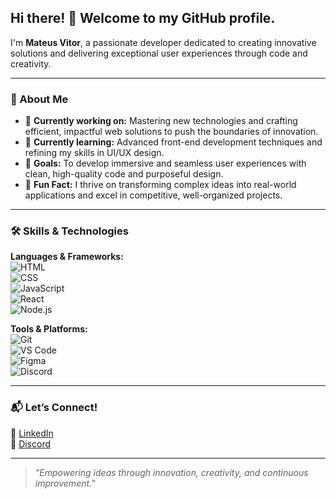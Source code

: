 ## Hi there! 👋 Welcome to my GitHub profile.

I'm **Mateus Vitor**, a passionate developer dedicated to creating innovative solutions and delivering exceptional user experiences through code and creativity.  

---

### 🚀 About Me  
- 🔭 **Currently working on:** Mastering new technologies and crafting efficient, impactful web solutions to push the boundaries of innovation.  
- 🌱 **Currently learning:** Advanced front-end development techniques and refining my skills in UI/UX design.  
- 🎯 **Goals:** To develop immersive and seamless user experiences with clean, high-quality code and purposeful design.  
- 👾 **Fun Fact:** I thrive on transforming complex ideas into real-world applications and excel in competitive, well-organized projects.  

---

### 🛠️ Skills & Technologies  
**Languages & Frameworks:**  
![HTML](https://img.shields.io/badge/-HTML-E34F26?logo=html5&logoColor=white&style=flat)  
![CSS](https://img.shields.io/badge/-CSS-1572B6?logo=css3&logoColor=white&style=flat)  
![JavaScript](https://img.shields.io/badge/-JavaScript-F7DF1E?logo=javascript&logoColor=black&style=flat)  
![React](https://img.shields.io/badge/-React-61DAFB?logo=react&logoColor=black&style=flat)  
![Node.js](https://img.shields.io/badge/-Node.js-339933?logo=node.js&logoColor=white&style=flat)  

**Tools & Platforms:**  
![Git](https://img.shields.io/badge/-Git-F05032?logo=git&logoColor=white&style=flat)  
![VS Code](https://img.shields.io/badge/-VS%20Code-007ACC?logo=visual-studio-code&logoColor=white&style=flat)  
![Figma](https://img.shields.io/badge/-Figma-F24E1E?logo=figma&logoColor=white&style=flat)  
![Discord](https://img.shields.io/badge/-Discord-5865F2?logo=discord&logoColor=white&style=flat)  

---

### 📬 Let’s Connect!  
💼 [LinkedIn](https://www.linkedin.com/in/mateus-vitor-1229b2221/)  
💬 [Discord](https://discord.com/users/414533712521461771)  

---

> _"Empowering ideas through innovation, creativity, and continuous improvement."_  
